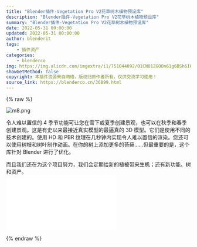 ```yaml
---
title: "Blender插件-Vegetation Pro V2花草树木植物预设库"
description: "Blender插件-Vegetation Pro V2花草树木植物预设库"
summary: "Blender插件-Vegetation Pro V2花草树木植物预设库"
date: 2022-05-31 00:00:00
updated: 2022-05-31 00:00:00
author: blenderit
tags: 
    - 插件资产
categories:
    - blenderco
img: https://img.alicdn.com/imgextra/i1/751044092/O1CN01ZGOOn61g6BSh6IQ43_!!751044092.png
showGetMethod: false
copyright: 本插件资源来自网络，版权归原作者所有，仅供交流学习使用！
source_link: https://blenderco.cn/36899.html
---
```


{% raw %}
<p><img class="aligncenter" src="https://img.alicdn.com/imgextra/i1/751044092/O1CN01ZGOOn61g6BSh6IQ43_!!751044092.png" alt="m8.png"></p><p>令人难以置信的 4 季节功能可让您在雪下或夏季创建景观，也可以在秋季和春季创建景观。这是有史以来最接近真实模型的最逼真的 3D 模型。它们是使用不同的技术创建的。使用 HD 和 PBR 纹理在几秒钟内实现令人难以置信的渲染。您还可以使用树枝和树叶制作动画。在你的树上添加更多的苔藓……但最重要的是，这个库针对 Blender 进行了优化。</p><p>而且我们还在为这个项目努力，我们会定期给新的植被带来生机；还有新功能、树和资产。<br>
<iframe src="//player.bilibili.com/player.html?aid=939577620&amp;bvid=BV1wW4y1C7rW&amp;cid=734205898&amp;page=1" scrolling="no" border="0" frameborder="no" framespacing="0" allowfullscreen="true"> </iframe></p>
<div style="display: none">blenderco</div>
{% endraw %}